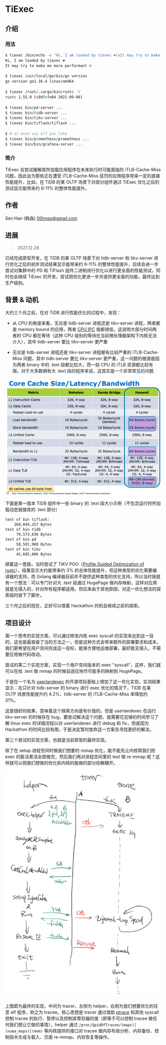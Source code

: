 # TiExec

## 介绍

### 用法

```bash
$ tiexec /bin/echo -e "Hi, I am loaded by tiexec ❤️\nIt may try to make me more performant ☺\n"
Hi, I am loaded by tiexec ❤️
It may try to make me more performant ☺

$ tiexec /usr/local/go/bin/go version
go version go1.16.4 linux/amd64

$ tiexec /root/.cargo/bin/rustc -V
rustc 1.55.0 (c8dfcfe04 2021-09-06)

$ tiexec bin/pd-server ...
$ tiexec bin/tidb-server ...
$ tiexec bin/tikv-server ...
$ tiexec bin/tiflash/tiflash ...

$ # or even any elf you like
$ tiexec bin/prometheus/prometheus ...
$ tiexec bin/bin/grafana-server ...
```

### 简介

TiExec 会尝试缓解其所加载应用程序在未来执行时可能面临的 iTLB-Cache-Miss 问题，因此会为那些正在遭受 iTLB-Cache-Miss 惩罚的应用程序带来一定的直接性能提升，比如，在 TiDB 的某 OLTP 场景下对部分组件通过 TiExec 优化之后的测试显示能带来约 6-11% 的整体性能提升。

## 作者

Sen Han (韩森) 00hnes@gmail.com

## 进展

> 2021.12.28

已经完成原型开发，在 TiDB 的某 OLTP 场景下对 tidb-server 和 tikv-server 进行优化之后的初步测试结果显示能带来约 6-11% 的整体性能提升，后续会进一步尝试对集群中的 PD 和 TiFlash 组件二进制进行优化以进行更全面的性能测试，同时也会继续 TiExec 的开发，尝试把优化更进一步并提供更全面的功能，最终达到生产级别。

## 背景 & 动机

大约三个月之前，在对 TiDB 进行性能优化的过程中，发现：

* 从 CPU 的角度来看，无论是 tidb-server 进程还是 tikv-server 进程，两者都是 memory bound 的应用，两者 [CPU IPC](https://www.intel.com/content/www/us/en/develop/documentation/vtune-help/top/reference/cpu-metrics-reference/ipc.html) 值都很低，这说明大部分时间两者的 CPU 都在等待（这种 CPU 级别的等待在当前微处理器架构下内核无法介入），其中 tidb-server 要比 tikv-server 更严重

* 无论是 tidb-server 进程还是 tikv-server 进程都有比较严重的 iTLB-Cache-Miss 问题，其中 tidb-server 要比 tikv-server 更严重，这一问题的根源是因为两者 binary 中的 .text 段都比较大，而一般 CPU 的 iTLB 资源都比较有限。对于大多数拥有大 .text 段的程序来说，这其实是一个非常常见的问题

![itlb-cache-size](doc/img/itlb-cache-size.jpg)

下面是某一版本 TiDB 组件中一些 binary 的 .text 段大小示例（不包含运行时所加载动态链接库的 .text 部分）

```
text of bin tiflash: 
	160,049,257 Bytes
text of bin tidb
	 78,573,636 Bytes
text of bin pd
	 58,501,988 Bytes
text of bin tikv
 	 45,685,006 Bytes
```

顺着这一思路，当时尝试了 TiKV PGO（[Profile Guided Optimization of rustc](https://doc.rust-lang.org/rustc/profile-guided-optimization.html)），结果显示大约能带来约 3% 的总体性能提升，但这种类型的优化需要编译器的支持，而 Golang 编译器目前并不提供这种类型的优化支持，所以当时我就有一个想法：可以专门针对大 .text 段通过 HugePage 做内存映射，这样对应用就是无侵入的，针对所有程序都适用。但后来由于其他原因，对这一优化想法的探索临时放下了脚步。

三个月之后的现在，正好可以借着 Hackathon 的机会继续之前的探索。

## 项目设计

第一个思考的实现方案，可以通过修改内核 exec syscall 的实现来达到这一目的，这也是最直接了当的方法之一，但是这种方式会带来额外的部署要求和成本。我们更希望在用户空间完成这一目标，能够方便地运维部署，最好能无侵入，不需要应用做代码改动。

尝试的第二个实现方案，实现一个用户空间版本的 exec "syscall"，这样，我们就可以在给 .text 做 mmap 的时候自适应地尽可能多的映射到 HugePage。

于是在一个名为 [userlandexec](https://github.com/bediger4000/userlandexec) 的开源项目基础上增加了这一优化实现，实测结果显示：在只针对 tidb-server 的 binary 进行 exec 优化的情况下，TiDB 在某 OLTP 场景性能提升约 4.2%，tidb-server 的 iTLB-Cache-Miss 率降低约 31%。

这是很好的结果，意味着这个探索方向是有价值的。但是 userlandexec 在运行 tikv-server 的时候存在 bug，要尝试解决这个问题，就需要花足够的时间学习了解 linux exec 的详细流程以对 userlandexec 进行 debug 和 fix，但是因为 Hackathon 的时间比较有限，于是决定暂时放弃这一方案去寻找更好的解法。

第三个尝试的实现方案，也就是当前原型的最终实现。

除了在 setup 进程空间时做我们想要的 mmap 优化，能不能先让内核帮我们把 exec 的脏活累活全部做完，然后我们再对进程空间里的 text 做 re-mmap 呢？这样就可以把我们想做的优化和内核的能做的部分给解耦开。

![procedure](doc/img/procedure-draft.png)

上图即为最终的实现，中间为 tracer，左侧为 helper，右侧为我们想要优化的任意 elf 程序，称之为 tracee。核心思想是 tracer 通过借助 [ptrace](https://man7.org/linux/man-pages/man2/ptrace.2.html) 和其他 syscall 控制 tracee 的执行、暂停以及控制其寄存器的值（即等于可以控制 tracee 做任何我们想让它做的事情），helper 通过 `/proc/$pidOfTracee/(maps)|(numa_maps)|(mem)` 等内核提供的接口对 tracee 做内存布局分析、内存备份、控制指令生成与载入、页面 re-mmap、内存恢复等操作。
